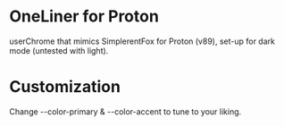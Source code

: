 # OneLiner for Proton
 userChrome that mimics SimplerentFox for Proton (v89), set-up for dark mode (untested with light).

# Customization
 Change --color-primary & --color-accent to tune to your liking.
